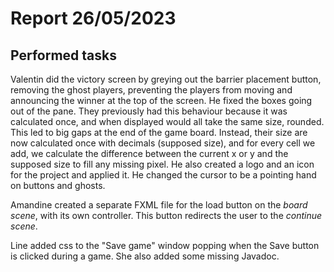# Report 26/05/2023

## Performed tasks

Valentin did the victory screen by greying out the barrier placement button, removing the ghost players, preventing the players from moving and announcing the winner at the top of the screen.
He fixed the boxes going out of the pane. They previously had this behaviour because it was calculated once, and when displayed would all take the same size, rounded. This led to big gaps at the end of the game board.
Instead, their size are now calculated once with decimals (supposed size), and for every cell we add, we calculate the difference between the current x or y and the supposed size to fill any missing pixel.
He also created a logo and an icon for the project and applied it. He changed the cursor to be a pointing hand on buttons and ghosts.

Amandine created a separate FXML file for the load button on the _board scene_, with its own controller. This button redirects the user to the _continue scene_.

Line added css to the "Save game" window popping when the Save button is clicked during a game. She also added some missing Javadoc.

